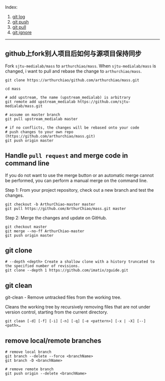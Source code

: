 
Index:

1. [git log](git-log.md)
1. [git push](git-push.md)
1. [git pull](git-pull.md)
1. [git ignore](git-ignore.md)

------------

## github上fork别人项目后如何与源项目保持同步

Fork `sjtu-medialab/mass` to `arthurchiao/mass`. When `sjtu-medialab/mass` is changed,
i want to pull and rebase the change to `arthurchiao/mass`.

```shell
git clone https://arthurchiao/github.com/arthurchiao/mass.git

cd mass

# add upstream, the name (upstream_medialab) is arbitrary
git remote add upstream_medialab https://github.com/sjtu-medialab/mass.git

# assume on master branch
git pull upstream_medialab master

# if no conflicts, the changes will be rebased onto your code
# push changes to your own repo (https://github.com/arthurchiao/mass.git)
git push origin master
```

## Handle `pull request` and merge code in command line
If you do not want to use the merge button or an automatic merge cannot be
performed, you can perform a manual merge on the command line.

Step 1: From your project repository, check out a new branch and test the changes.
```shell
git checkout -b ArthurChiao-master master
git pull https://github.com/ArthurChiao/mass.git master
```

Step 2: Merge the changes and update on GitHub.
```shell
git checkout master
git merge --no-ff ArthurChiao-master
git push origin master
```

## git clone
```shell
# --depth <depth> Create a shallow clone with a history truncated to the specified number of revisions.
git clone --depth 1 https://github.com/imatix/zguide.git
```

## git clean
git-clean - Remove untracked files from the working tree.

Cleans the working tree by recursively removing files that are not under
version control, starting from the current directory.
```shell
git clean [-d] [-f] [-i] [-n] [-q] [-e <pattern>] [-x | -X] [--] <path>…
```

## remove local/remote branches
```
# remove local branch
git branch --delete --force <branchName>
git branch -D <branchName>

# remove remote branch
git push origin --delete <branchName>
```
